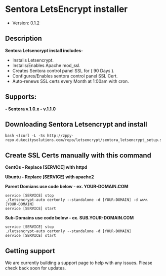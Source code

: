 # Sentora LetsEncrypt installer

* Version: 0.1.2

## Description

**Sentora Letsencrypt install includes-**
* Installs Letsencrypt.
* Installs/Enables Apache mod_ssl.
* Creates Sentora control panel SSL for ( 90 Days ).
* Configures/Enables sentora control panel SSL Cert.
* Auto-renews SSL certs every Month at 1:00am with cron.

## Supports:
**- Sentora v.1.0.x - v.1.1.0**

## Downloading Sentora Letsencrypt and install
```
bash <(curl -L -Ss http://zppy-repo.dukecitysolutions.com/repo/letsencrypt/sentora_letsencrypt_setup.sh)
```

## Create SSL Certs manually with this command
**CentOs - Replace [SERVICE] with httpd**

**Ubuntu - Replace [SERVICE] with apache2**

**Parent Domians use code below - ex. YOUR-DOMAIN.COM**
```
service [SERVICE] stop
./letsencrypt-auto certonly --standalone -d [YOUR-DOMAIN] -d www.[YOUR-DOMAIN]
service [SERVICE] start
```

**Sub-Domains use code below - ex. SUB.YOUR-DOMAIN.COM**
```
service [SERVICE] stop
./letsencrypt-auto certonly --standalone -d [YOUR-DOMAIN]
service [SERVICE] start
``` 

## Getting support

We are currently building a support page to help with any issues. Please check back soon for updates.
 
